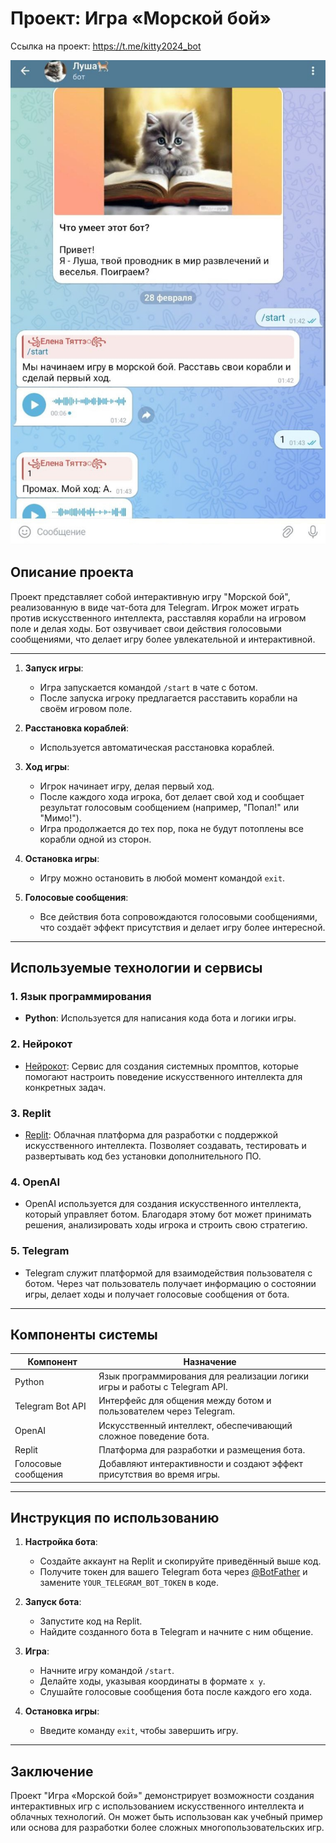 # Проект: Игра «Морской бой»


Ссылка на проект: https://t.me/kitty2024_bot

![Иллюстрация к проекту](https://github.com/e-tyatte/battleship/blob/main/photo_2025-02-28_02-37-23.jpg)

## Описание проекта
Проект представляет собой интерактивную игру "Морской бой", реализованную в виде чат-бота для Telegram. Игрок может играть против искусственного интеллекта, расставляя корабли на игровом поле и делая ходы. Бот озвучивает свои действия голосовыми сообщениями, что делает игру более увлекательной и интерактивной.

---
1. **Запуск игры**:
   - Игра запускается командой `/start` в чате с ботом.
   - После запуска игроку предлагается расставить корабли на своём игровом поле.

2. **Расстановка кораблей**:
   - Используется автоматическая расстановка кораблей.
  
3. **Ход игры**:
   - Игрок начинает игру, делая первый ход.
   - После каждого хода игрока, бот делает свой ход и сообщает результат голосовым сообщением (например, "Попал!" или "Мимо!").
   - Игра продолжается до тех пор, пока не будут потоплены все корабли одной из сторон.

4. **Остановка игры**:
   - Игру можно остановить в любой момент командой `exit`.

5. **Голосовые сообщения**:
   - Все действия бота сопровождаются голосовыми сообщениями, что создаёт эффект присутствия и делает игру более интересной.

---

## Используемые технологии и сервисы

### 1. **Язык программирования**
   - **Python**: Используется для написания кода бота и логики игры.

### 2. **Нейрокот**
   - [Нейрокот](https://t.me/zero_neuro_cat_bot): Сервис для создания системных промптов, которые помогают настроить поведение искусственного интеллекта для конкретных задач. 

### 3. **Replit**
   - [Replit](https://replit.com/): Облачная платформа для разработки с поддержкой искусственного интеллекта. Позволяет создавать, тестировать и развертывать код без установки дополнительного ПО.

### 4. **OpenAI**
   - OpenAI используется для создания искусственного интеллекта, который управляет ботом. Благодаря этому бот может принимать решения, анализировать ходы игрока и строить свою стратегию.

### 5. **Telegram**
   - Telegram служит платформой для взаимодействия пользователя с ботом. Через чат пользователь получает информацию о состоянии игры, делает ходы и получает голосовые сообщения от бота.

---

## Компоненты системы

| Компонент          | Назначение                                                                 |
|--------------------|---------------------------------------------------------------------------|
| Python             | Язык программирования для реализации логики игры и работы с Telegram API. |
| Telegram Bot API   | Интерфейс для общения между ботом и пользователем через Telegram.          |
| OpenAI             | Искусственный интеллект, обеспечивающий сложное поведение бота.           |
| Replit             | Платформа для разработки и размещения бота.                                |
| Голосовые сообщения | Добавляют интерактивности и создают эффект присутствия во время игры.     |

---

## Инструкция по использованию

1. **Настройка бота**:
   - Создайте аккаунт на Replit и скопируйте приведённый выше код.
   - Получите токен для вашего Telegram бота через [@BotFather](https://t.me/BotFather) и замените `YOUR_TELEGRAM_BOT_TOKEN` в коде.

2. **Запуск бота**:
   - Запустите код на Replit.
   - Найдите созданного бота в Telegram и начните с ним общение.

3. **Игра**:
   - Начните игру командой `/start`.
   - Делайте ходы, указывая координаты в формате `x y`.
   - Слушайте голосовые сообщения бота после каждого его хода.

4. **Остановка игры**:
   - Введите команду `exit`, чтобы завершить игру.

---

## Заключение
Проект "Игра «Морской бой»" демонстрирует возможности создания интерактивных игр с использованием искусственного интеллекта и облачных технологий. Он может быть использован как учебный пример или основа для разработки более сложных многопользовательских игр.

